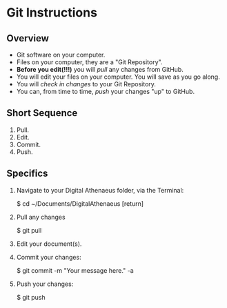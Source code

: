 # Git Instructions

## Overview

- Git software on your computer.
- Files on your computer, they are a "Git Repository". 
- **Before you edit(!!!)** you will *pull* any changes from GitHub.
- You will edit your files on your computer. You will save as you go along.
- You will *check in changes* to your Git Repository. 
- You can, from time to time, *push* your changes "up" to GitHub.

## Short Sequence

1. Pull.
1. Edit.
1. Commit.
1. Push.

## Specifics

1. Navigate to your Digital Athenaeus folder, via the Terminal:

    $ cd ~/Documents/DigitalAthenaeus [return]

1. Pull any changes

    $ git pull
	
1. Edit your document(s).

1. Commit your changes:

    $ git commit -m "Your message here." -a
	
1. Push your changes:

	$ git push
	
	  
